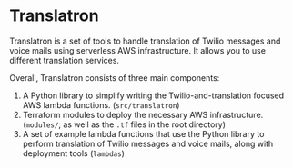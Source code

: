 # Translatron

Translatron is a set of tools to handle translation of Twilio messages and
voice mails using serverless AWS infrastructure. It allows you to use different
translation services.

Overall, Translatron consists of three main components:

1. A Python library to simplify writing the Twilio-and-translation focused AWS lambda
   functions. (`src/translatron`)
2. Terraform modules to deploy the necessary AWS infrastructure. (`modules/`,
   as well as the `.tf` files in the root directory)
3. A set of example lambda functions that use the Python library to perform
   translation of Twilio messages and voice mails, along with deployment tools
   (`lambdas`)

